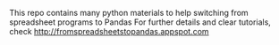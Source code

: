 This repo contains many python materials to help switching from spreadsheet programs to Pandas
For further details and clear tutorials, check http://fromspreadsheetstopandas.appspot.com
